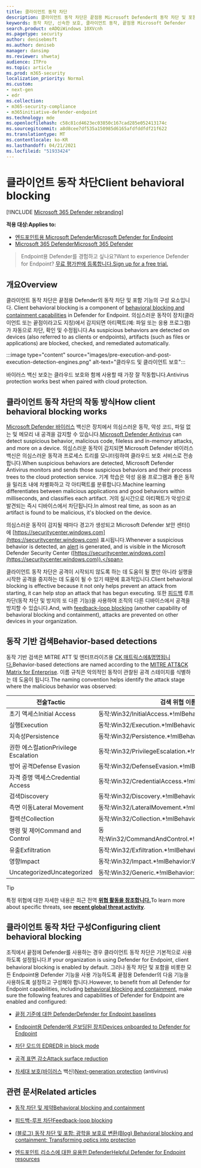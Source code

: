 ```yaml
---
title: 클라이언트 동작 차단
description: 클라이언트 동작 차단은 끝점용 Microsoft Defender의 동작 차단 및 포함 기능의 일부입니다.
keywords: 동작 차단, 신속한 보호, 클라이언트 동작, 끝점용 Microsoft Defender
search.product: eADQiWindows 10XVcnh
ms.pagetype: security
author: denisebmsft
ms.author: deniseb
manager: dansimp
ms.reviewer: shwetaj
audience: ITPro
ms.topic: article
ms.prod: m365-security
localization_priority: Normal
ms.custom:
- next-gen
- edr
ms.collection:
- m365-security-compliance
- m365initiative-defender-endpoint
ms.technology: mde
ms.openlocfilehash: c58c81cd4623ec03850c167cad285e052413174c
ms.sourcegitcommit: a8d8cee7df535a150985d6165afdfddfdf21f622
ms.translationtype: MT
ms.contentlocale: ko-KR
ms.lasthandoff: 04/21/2021
ms.locfileid: "51933424"
---
```

# <a name="client-behavioral-blocking"></a><span data-ttu-id="9fb1c-104">클라이언트 동작 차단</span><span class="sxs-lookup"><span data-stu-id="9fb1c-104">Client behavioral blocking</span></span>

[!INCLUDE [Microsoft 365 Defender rebranding](../../includes/microsoft-defender.md)]

<span data-ttu-id="9fb1c-105">**적용 대상:**</span><span class="sxs-lookup"><span data-stu-id="9fb1c-105">**Applies to:**</span></span>
- [<span data-ttu-id="9fb1c-106">엔드포인트용 Microsoft Defender</span><span class="sxs-lookup"><span data-stu-id="9fb1c-106">Microsoft Defender for Endpoint</span></span>](https://go.microsoft.com/fwlink/p/?linkid=2154037)
- [<span data-ttu-id="9fb1c-107">Microsoft 365 Defender</span><span class="sxs-lookup"><span data-stu-id="9fb1c-107">Microsoft 365 Defender</span></span>](https://go.microsoft.com/fwlink/?linkid=2118804)

><span data-ttu-id="9fb1c-108">Endpoint용 Defender를 경험하고 싶나요?</span><span class="sxs-lookup"><span data-stu-id="9fb1c-108">Want to experience Defender for Endpoint?</span></span> [<span data-ttu-id="9fb1c-109">무료 평가판에 등록합니다.</span><span class="sxs-lookup"><span data-stu-id="9fb1c-109">Sign up for a free trial.</span></span>](https://www.microsoft.com/microsoft-365/windows/microsoft-defender-atp?ocid=docs-wdatp-assignaccess-abovefoldlink)

## <a name="overview"></a><span data-ttu-id="9fb1c-110">개요</span><span class="sxs-lookup"><span data-stu-id="9fb1c-110">Overview</span></span>

<span data-ttu-id="9fb1c-111">클라이언트 동작 차단은 끝점용 Defender의 동작 차단 및 포함 기능의 구성 요소입니다. [](https://docs.microsoft.com/microsoft-365/security/defender-endpoint/behavioral-blocking-containment)</span><span class="sxs-lookup"><span data-stu-id="9fb1c-111">Client behavioral blocking is a component of [behavioral blocking and containment capabilities](https://docs.microsoft.com/microsoft-365/security/defender-endpoint/behavioral-blocking-containment) in Defender for Endpoint.</span></span> <span data-ttu-id="9fb1c-112">의심스러운 동작이 장치(클라이언트 또는 끝점이라고도 지칭)에서 감지되면 아티팩트(예: 파일 또는 응용 프로그램)가 자동으로 차단, 확인 및 수정됩니다.</span><span class="sxs-lookup"><span data-stu-id="9fb1c-112">As suspicious behaviors are detected on devices (also referred to as clients or endpoints), artifacts (such as files or applications) are blocked, checked, and remediated automatically.</span></span> 

:::image type="content" source="images/pre-execution-and-post-execution-detection-engines.png" alt-text="클라우드 및 클라이언트 보호":::

<span data-ttu-id="9fb1c-114">바이러스 백신 보호는 클라우드 보호와 함께 사용할 때 가장 잘 작동합니다.</span><span class="sxs-lookup"><span data-stu-id="9fb1c-114">Antivirus protection works best when paired with cloud protection.</span></span>

## <a name="how-client-behavioral-blocking-works"></a><span data-ttu-id="9fb1c-115">클라이언트 동작 차단의 작동 방식</span><span class="sxs-lookup"><span data-stu-id="9fb1c-115">How client behavioral blocking works</span></span>

<span data-ttu-id="9fb1c-116">[Microsoft Defender 바이러스](https://docs.microsoft.com/windows/security/threat-protection/microsoft-defender-antivirus/microsoft-defender-antivirus-in-windows-10) 백신은 장치에서 의심스러운 동작, 악성 코드, 파일 없는 및 메모리 내 공격을 감지할 수 있습니다.</span><span class="sxs-lookup"><span data-stu-id="9fb1c-116">[Microsoft Defender Antivirus](https://docs.microsoft.com/windows/security/threat-protection/microsoft-defender-antivirus/microsoft-defender-antivirus-in-windows-10) can detect suspicious behavior, malicious code, fileless and in-memory attacks, and more on a device.</span></span> <span data-ttu-id="9fb1c-117">의심스러운 동작이 감지되면 Microsoft Defender 바이러스 백신은 의심스러운 동작과 프로세스 트리를 모니터링하여 클라우드 보호 서비스로 전송합니다.</span><span class="sxs-lookup"><span data-stu-id="9fb1c-117">When suspicious behaviors are detected, Microsoft Defender Antivirus monitors and sends those suspicious behaviors and their process trees to the cloud protection service.</span></span> <span data-ttu-id="9fb1c-118">기계 학습은 악성 응용 프로그램과 좋은 동작을 밀리초 내에 차별화하고 각 아티팩트를 분류합니다.</span><span class="sxs-lookup"><span data-stu-id="9fb1c-118">Machine learning differentiates between malicious applications and good behaviors within milliseconds, and classifies each artifact.</span></span> <span data-ttu-id="9fb1c-119">거의 실시간으로 아티팩트가 악성으로 발견되는 즉시 디바이스에서 차단됩니다.</span><span class="sxs-lookup"><span data-stu-id="9fb1c-119">In almost real time, as soon as an artifact is found to be malicious, it's blocked on the device.</span></span> 

<span data-ttu-id="9fb1c-120">의심스러운 동작이 감지될 때마다 경고가 [](https://docs.microsoft.com/microsoft-365/security/defender-endpoint/alerts-queue) 생성되고 Microsoft Defender 보안 센터()에 [https://securitycenter.windows.com](https://securitycenter.windows.com) 표시됩니다.</span><span class="sxs-lookup"><span data-stu-id="9fb1c-120">Whenever a suspicious behavior is detected, an [alert](https://docs.microsoft.com/microsoft-365/security/defender-endpoint/alerts-queue) is generated, and is visible in the Microsoft Defender Security Center ([https://securitycenter.windows.com](https://securitycenter.windows.com)).</span></span>

<span data-ttu-id="9fb1c-121">클라이언트 동작 차단은 공격이 시작되지 않도록 하는 데 도움이 될 뿐만 아니라 실행을 시작한 공격을 중지하는 데 도움이 될 수 있기 때문에 효과적입니다.</span><span class="sxs-lookup"><span data-stu-id="9fb1c-121">Client behavioral blocking is effective because it not only helps prevent an attack from starting, it can help stop an attack that has begun executing.</span></span> <span data-ttu-id="9fb1c-122">또한 [피드백](feedback-loop-blocking.md) 루프 차단(동작 차단 및 방지의 또 다른 기능)을 사용하여 조직의 다른 디바이스에서 공격을 방지할 수 있습니다.</span><span class="sxs-lookup"><span data-stu-id="9fb1c-122">And, with [feedback-loop blocking](feedback-loop-blocking.md) (another capability of behavioral blocking and containment), attacks are prevented on other devices in your organization.</span></span>

## <a name="behavior-based-detections"></a><span data-ttu-id="9fb1c-123">동작 기반 검색</span><span class="sxs-lookup"><span data-stu-id="9fb1c-123">Behavior-based detections</span></span>

<span data-ttu-id="9fb1c-124">동작 기반 검색은 MITRE ATT 및 엔터프라이즈용 [CK 매트릭스에&명명됩니다.](https://attack.mitre.org/matrices/enterprise)</span><span class="sxs-lookup"><span data-stu-id="9fb1c-124">Behavior-based detections are named according to the [MITRE ATT&CK Matrix for Enterprise](https://attack.mitre.org/matrices/enterprise).</span></span> <span data-ttu-id="9fb1c-125">이름 규칙은 악의적인 동작이 관찰된 공격 스테이지를 식별하는 데 도움이 됩니다.</span><span class="sxs-lookup"><span data-stu-id="9fb1c-125">The naming convention helps identify the attack stage where the malicious behavior was observed:</span></span>


|<span data-ttu-id="9fb1c-126">전술</span><span class="sxs-lookup"><span data-stu-id="9fb1c-126">Tactic</span></span> |   <span data-ttu-id="9fb1c-127">검색 위협 이름</span><span class="sxs-lookup"><span data-stu-id="9fb1c-127">Detection threat name</span></span> |
|----|----|
|<span data-ttu-id="9fb1c-128">초기 액세스</span><span class="sxs-lookup"><span data-stu-id="9fb1c-128">Initial Access</span></span> | <span data-ttu-id="9fb1c-129">동작:Win32/InitialAccess.\*!ml</span><span class="sxs-lookup"><span data-stu-id="9fb1c-129">Behavior:Win32/InitialAccess.\*!ml</span></span> |
|<span data-ttu-id="9fb1c-130">실행</span><span class="sxs-lookup"><span data-stu-id="9fb1c-130">Execution</span></span>  | <span data-ttu-id="9fb1c-131">동작:Win32/Execution.\*!ml</span><span class="sxs-lookup"><span data-stu-id="9fb1c-131">Behavior:Win32/Execution.\*!ml</span></span> |
|<span data-ttu-id="9fb1c-132">지속성</span><span class="sxs-lookup"><span data-stu-id="9fb1c-132">Persistence</span></span>    | <span data-ttu-id="9fb1c-133">동작:Win32/Persistence.\*!ml</span><span class="sxs-lookup"><span data-stu-id="9fb1c-133">Behavior:Win32/Persistence.\*!ml</span></span> |
|<span data-ttu-id="9fb1c-134">권한 에스컬ation</span><span class="sxs-lookup"><span data-stu-id="9fb1c-134">Privilege Escalation</span></span>   | <span data-ttu-id="9fb1c-135">동작:Win32/PrivilegeEscalation.\*!ml</span><span class="sxs-lookup"><span data-stu-id="9fb1c-135">Behavior:Win32/PrivilegeEscalation.\*!ml</span></span> |
|<span data-ttu-id="9fb1c-136">방어 공격</span><span class="sxs-lookup"><span data-stu-id="9fb1c-136">Defense Evasion</span></span>    | <span data-ttu-id="9fb1c-137">동작:Win32/DefenseEvasion.\*!ml</span><span class="sxs-lookup"><span data-stu-id="9fb1c-137">Behavior:Win32/DefenseEvasion.\*!ml</span></span> |
|<span data-ttu-id="9fb1c-138">자격 증명 액세스</span><span class="sxs-lookup"><span data-stu-id="9fb1c-138">Credential Access</span></span>  | <span data-ttu-id="9fb1c-139">동작:Win32/CredentialAccess.\*!ml</span><span class="sxs-lookup"><span data-stu-id="9fb1c-139">Behavior:Win32/CredentialAccess.\*!ml</span></span> |
|<span data-ttu-id="9fb1c-140">검색</span><span class="sxs-lookup"><span data-stu-id="9fb1c-140">Discovery</span></span>  | <span data-ttu-id="9fb1c-141">동작:Win32/Discovery.\*!ml</span><span class="sxs-lookup"><span data-stu-id="9fb1c-141">Behavior:Win32/Discovery.\*!ml</span></span> |
|<span data-ttu-id="9fb1c-142">측면 이동</span><span class="sxs-lookup"><span data-stu-id="9fb1c-142">Lateral Movement</span></span> | <span data-ttu-id="9fb1c-143">동작:Win32/LateralMovement.\*!ml</span><span class="sxs-lookup"><span data-stu-id="9fb1c-143">Behavior:Win32/LateralMovement.\*!ml</span></span> |
|<span data-ttu-id="9fb1c-144">컬렉션</span><span class="sxs-lookup"><span data-stu-id="9fb1c-144">Collection</span></span> |   <span data-ttu-id="9fb1c-145">동작:Win32/Collection.\*!ml</span><span class="sxs-lookup"><span data-stu-id="9fb1c-145">Behavior:Win32/Collection.\*!ml</span></span> |
|<span data-ttu-id="9fb1c-146">명령 및 제어</span><span class="sxs-lookup"><span data-stu-id="9fb1c-146">Command and Control</span></span> | <span data-ttu-id="9fb1c-147">동작:Win32/CommandAndControl.\*!ml</span><span class="sxs-lookup"><span data-stu-id="9fb1c-147">Behavior:Win32/CommandAndControl.\*!ml</span></span> |
|<span data-ttu-id="9fb1c-148">유출</span><span class="sxs-lookup"><span data-stu-id="9fb1c-148">Exfiltration</span></span>   | <span data-ttu-id="9fb1c-149">동작:Win32/Exfiltration.\*!ml</span><span class="sxs-lookup"><span data-stu-id="9fb1c-149">Behavior:Win32/Exfiltration.\*!ml</span></span> |
|<span data-ttu-id="9fb1c-150">영향</span><span class="sxs-lookup"><span data-stu-id="9fb1c-150">Impact</span></span> | <span data-ttu-id="9fb1c-151">동작:Win32/Impact.\*!ml</span><span class="sxs-lookup"><span data-stu-id="9fb1c-151">Behavior:Win32/Impact.\*!ml</span></span> |
|<span data-ttu-id="9fb1c-152">Uncategorized</span><span class="sxs-lookup"><span data-stu-id="9fb1c-152">Uncategorized</span></span>  | <span data-ttu-id="9fb1c-153">동작:Win32/Generic.\*!ml</span><span class="sxs-lookup"><span data-stu-id="9fb1c-153">Behavior:Win32/Generic.\*!ml</span></span> |

> [!TIP]
> <span data-ttu-id="9fb1c-154">특정 위협에 대한 자세한 내용은 최근 전역 **[위협 활동을 참조합니다.](https://www.microsoft.com/wdsi/threats)**</span><span class="sxs-lookup"><span data-stu-id="9fb1c-154">To learn more about specific threats, see **[recent global threat activity](https://www.microsoft.com/wdsi/threats)**.</span></span>


## <a name="configuring-client-behavioral-blocking"></a><span data-ttu-id="9fb1c-155">클라이언트 동작 차단 구성</span><span class="sxs-lookup"><span data-stu-id="9fb1c-155">Configuring client behavioral blocking</span></span>

<span data-ttu-id="9fb1c-156">조직에서 끝점에 Defender를 사용하는 경우 클라이언트 동작 차단은 기본적으로 사용하도록 설정됩니다.</span><span class="sxs-lookup"><span data-stu-id="9fb1c-156">If your organization is using Defender for Endpoint, client behavioral blocking is enabled by default.</span></span> <span data-ttu-id="9fb1c-157">그러나 동작 차단 및 포함을 비롯한 모든 [](behavioral-blocking-containment.md)Endpoint용 Defender 기능을 사용 가능하도록 끝점용 Defender의 다음 기능을 사용하도록 설정하고 구성해야 합니다.</span><span class="sxs-lookup"><span data-stu-id="9fb1c-157">However, to benefit from all Defender for Endpoint capabilities, including [behavioral blocking and containment](behavioral-blocking-containment.md), make sure the following features and capabilities of Defender for Endpoint are enabled and configured:</span></span>

- [<span data-ttu-id="9fb1c-158">끝점 기준에 대한 Defender</span><span class="sxs-lookup"><span data-stu-id="9fb1c-158">Defender for Endpoint baselines</span></span>](https://docs.microsoft.com/microsoft-365/security/defender-endpoint/configure-machines-security-baseline)

- [<span data-ttu-id="9fb1c-159">Endpoint용 Defender에 온보딩된 장치</span><span class="sxs-lookup"><span data-stu-id="9fb1c-159">Devices onboarded to Defender for Endpoint</span></span>](https://docs.microsoft.com/microsoft-365/security/defender-endpoint/onboard-configure)

- [<span data-ttu-id="9fb1c-160">차단 모드의 EDR</span><span class="sxs-lookup"><span data-stu-id="9fb1c-160">EDR in block mode</span></span>](https://docs.microsoft.com/microsoft-365/security/defender-endpoint/edr-in-block-mode)

- [<span data-ttu-id="9fb1c-161">공격 표면 감소</span><span class="sxs-lookup"><span data-stu-id="9fb1c-161">Attack surface reduction</span></span>](https://docs.microsoft.com/microsoft-365/security/defender-endpoint/attack-surface-reduction)

- <span data-ttu-id="9fb1c-162">[차세대 보호(바이러스](https://docs.microsoft.com/windows/security/threat-protection/microsoft-defender-antivirus/configure-microsoft-defender-antivirus-features) 백신)</span><span class="sxs-lookup"><span data-stu-id="9fb1c-162">[Next-generation protection](https://docs.microsoft.com/windows/security/threat-protection/microsoft-defender-antivirus/configure-microsoft-defender-antivirus-features) (antivirus)</span></span>

## <a name="related-articles"></a><span data-ttu-id="9fb1c-163">관련 문서</span><span class="sxs-lookup"><span data-stu-id="9fb1c-163">Related articles</span></span>

- [<span data-ttu-id="9fb1c-164">동작 차단 및 제약</span><span class="sxs-lookup"><span data-stu-id="9fb1c-164">Behavioral blocking and containment</span></span>](behavioral-blocking-containment.md)

- [<span data-ttu-id="9fb1c-165">피드백-루프 차단</span><span class="sxs-lookup"><span data-stu-id="9fb1c-165">Feedback-loop blocking</span></span>](feedback-loop-blocking.md)

- [<span data-ttu-id="9fb1c-166">(블로그) 동작 차단 및 포함: 광학을 보호로 변환</span><span class="sxs-lookup"><span data-stu-id="9fb1c-166">(Blog) Behavioral blocking and containment: Transforming optics into protection</span></span>](https://www.microsoft.com/security/blog/2020/03/09/behavioral-blocking-and-containment-transforming-optics-into-protection/)

- [<span data-ttu-id="9fb1c-167">엔드포인트 리소스에 대한 유용한 Defender</span><span class="sxs-lookup"><span data-stu-id="9fb1c-167">Helpful Defender for Endpoint resources</span></span>](https://docs.microsoft.com/microsoft-365/security/defender-endpoint/helpful-resources)
